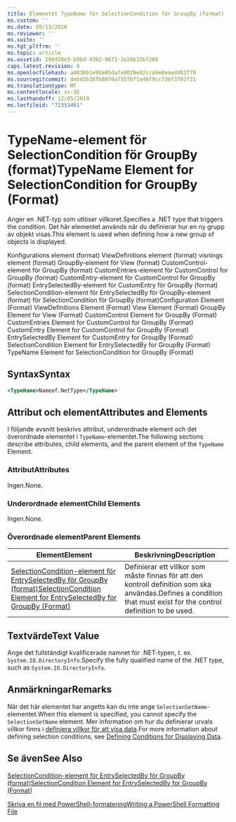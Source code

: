 ```yaml
---
title: Elementet TypeName för SelectionCondition för GroupBy (format) | Microsoft Docs
ms.custom: ''
ms.date: 09/13/2016
ms.reviewer: ''
ms.suite: ''
ms.tgt_pltfrm: ''
ms.topic: article
ms.assetid: 290d38e3-b9bd-4382-9671-2e28b32b7260
caps.latest.revision: 6
ms.openlocfilehash: a4036b1e9de85da7e0029e02cca9e0eaed462f70
ms.sourcegitcommit: debd2b38fb8070a7357bf1a4bf9cc736f3702f31
ms.translationtype: MT
ms.contentlocale: sv-SE
ms.lasthandoff: 12/05/2019
ms.locfileid: "72353461"
---
```

# <a name="typename-element-for-selectioncondition-for-groupby-format"></a><span data-ttu-id="0f3b4-102">TypeName-element för SelectionCondition för GroupBy (format)</span><span class="sxs-lookup"><span data-stu-id="0f3b4-102">TypeName Element for SelectionCondition for GroupBy (Format)</span></span>

<span data-ttu-id="0f3b4-103">Anger en .NET-typ som utlöser villkoret.</span><span class="sxs-lookup"><span data-stu-id="0f3b4-103">Specifies a .NET type that triggers the condition.</span></span> <span data-ttu-id="0f3b4-104">Det här elementet används när du definierar hur en ny grupp av objekt visas.</span><span class="sxs-lookup"><span data-stu-id="0f3b4-104">This element is used when defining how a new group of objects is displayed.</span></span>

<span data-ttu-id="0f3b4-105">Konfigurations element (format) ViewDefinitions element (format) visnings element (format) GroupBy-element för View (format) CustomControl-element för GroupBy (format) CustomEntries-element för CustomControl for GroupBy (format) CustomEntry-element för CustomControl for GroupBy (format) EntrySelectedBy-element för CustomEntry för GroupBy (format) SelectionCondition-element för EntrySelectedBy för GroupBy-element (format) för SelectionCondition för GroupBy (format)</span><span class="sxs-lookup"><span data-stu-id="0f3b4-105">Configuration Element (Format) ViewDefinitions Element (Format) View Element (Format) GroupBy Element for View (Format) CustomControl Element for GroupBy (Format) CustomEntries Element for CustomControl for GroupBy (Format) CustomEntry Element for CustomControl for GroupBy (Format) EntrySelectedBy Element for CustomEntry for GroupBy (Format) SelectionCondition Element for EntrySelectedBy for GroupBy (Format) TypeName Element for SelectionCondition for GroupBy  (Format)</span></span>

## <a name="syntax"></a><span data-ttu-id="0f3b4-106">Syntax</span><span class="sxs-lookup"><span data-stu-id="0f3b4-106">Syntax</span></span>

```xml
<TypeName>Nameof.NetType</TypeName>

```

## <a name="attributes-and-elements"></a><span data-ttu-id="0f3b4-107">Attribut och element</span><span class="sxs-lookup"><span data-stu-id="0f3b4-107">Attributes and Elements</span></span>

<span data-ttu-id="0f3b4-108">I följande avsnitt beskrivs attribut, underordnade element och det överordnade elementet i `TypeName`-elementet.</span><span class="sxs-lookup"><span data-stu-id="0f3b4-108">The following sections describe attributes, child elements, and the parent element of the `TypeName` Element.</span></span>

### <a name="attributes"></a><span data-ttu-id="0f3b4-109">Attribut</span><span class="sxs-lookup"><span data-stu-id="0f3b4-109">Attributes</span></span>

<span data-ttu-id="0f3b4-110">Ingen.</span><span class="sxs-lookup"><span data-stu-id="0f3b4-110">None.</span></span>

### <a name="child-elements"></a><span data-ttu-id="0f3b4-111">Underordnade element</span><span class="sxs-lookup"><span data-stu-id="0f3b4-111">Child Elements</span></span>

<span data-ttu-id="0f3b4-112">Ingen.</span><span class="sxs-lookup"><span data-stu-id="0f3b4-112">None.</span></span>

### <a name="parent-elements"></a><span data-ttu-id="0f3b4-113">Överordnade element</span><span class="sxs-lookup"><span data-stu-id="0f3b4-113">Parent Elements</span></span>

|<span data-ttu-id="0f3b4-114">Element</span><span class="sxs-lookup"><span data-stu-id="0f3b4-114">Element</span></span>|<span data-ttu-id="0f3b4-115">Beskrivning</span><span class="sxs-lookup"><span data-stu-id="0f3b4-115">Description</span></span>|
|-------------|-----------------|
|[<span data-ttu-id="0f3b4-116">SelectionCondition-element för EntrySelectedBy för GroupBy (format)</span><span class="sxs-lookup"><span data-stu-id="0f3b4-116">SelectionCondition Element for EntrySelectedBy for GroupBy (Format)</span></span>](./selectioncondition-element-for-entryselectedby-for-groupby-format.md)|<span data-ttu-id="0f3b4-117">Definierar ett villkor som måste finnas för att den kontroll definition som ska användas.</span><span class="sxs-lookup"><span data-stu-id="0f3b4-117">Defines a condition that must exist for the control definition to be used.</span></span>|

## <a name="text-value"></a><span data-ttu-id="0f3b4-118">Textvärde</span><span class="sxs-lookup"><span data-stu-id="0f3b4-118">Text Value</span></span>

<span data-ttu-id="0f3b4-119">Ange det fullständigt kvalificerade namnet för .NET-typen, t. ex. `System.IO.DirectoryInfo`.</span><span class="sxs-lookup"><span data-stu-id="0f3b4-119">Specify the fully qualified name of the .NET type, such as `System.IO.DirectoryInfo`.</span></span>

## <a name="remarks"></a><span data-ttu-id="0f3b4-120">Anmärkningar</span><span class="sxs-lookup"><span data-stu-id="0f3b4-120">Remarks</span></span>

<span data-ttu-id="0f3b4-121">När det här elementet har angetts kan du inte ange `SelectionSetName`-elementet.</span><span class="sxs-lookup"><span data-stu-id="0f3b4-121">When this element is specified, you cannot specify the `SelectionSetName` element.</span></span> <span data-ttu-id="0f3b4-122">Mer information om hur du definierar urvals villkor finns i [definiera villkor för att visa data](./defining-conditions-for-displaying-data.md).</span><span class="sxs-lookup"><span data-stu-id="0f3b4-122">For more information about defining selection conditions, see [Defining Conditions for Displaying Data](./defining-conditions-for-displaying-data.md).</span></span>

## <a name="see-also"></a><span data-ttu-id="0f3b4-123">Se även</span><span class="sxs-lookup"><span data-stu-id="0f3b4-123">See Also</span></span>

[<span data-ttu-id="0f3b4-124">SelectionCondition-element för EntrySelectedBy för GroupBy (format)</span><span class="sxs-lookup"><span data-stu-id="0f3b4-124">SelectionCondition Element for EntrySelectedBy for GroupBy (Format)</span></span>](./selectioncondition-element-for-entryselectedby-for-groupby-format.md)

[<span data-ttu-id="0f3b4-125">Skriva en fil med PowerShell-formatering</span><span class="sxs-lookup"><span data-stu-id="0f3b4-125">Writing a PowerShell Formatting File</span></span>](./writing-a-powershell-formatting-file.md)
